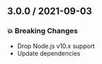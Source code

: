 ## 3.0.0 / 2021-09-03

### :boom: Breaking Changes

- Drop Node.js v10.x support
- Update dependencies